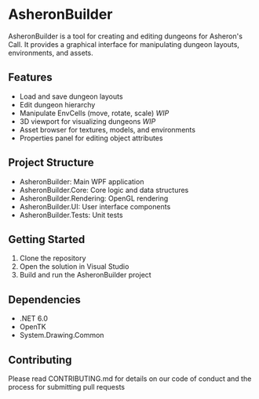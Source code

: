 # AsheronBuilder



AsheronBuilder is a tool for creating and editing dungeons for Asheron's Call. It provides a graphical interface for manipulating dungeon layouts, environments, and assets.

## Features

- Load and save dungeon layouts
- Edit dungeon hierarchy
- Manipulate EnvCells (move, rotate, scale) *WIP*
- 3D viewport for visualizing dungeons *WIP*
- Asset browser for textures, models, and environments
- Properties panel for editing object attributes

## Project Structure

- AsheronBuilder: Main WPF application
- AsheronBuilder.Core: Core logic and data structures
- AsheronBuilder.Rendering: OpenGL rendering
- AsheronBuilder.UI: User interface components
- AsheronBuilder.Tests: Unit tests

## Getting Started

1. Clone the repository
2. Open the solution in Visual Studio
3. Build and run the AsheronBuilder project

## Dependencies

- .NET 6.0
- OpenTK
- System.Drawing.Common

## Contributing

Please read CONTRIBUTING.md for details on our code of conduct and the process for submitting pull requests